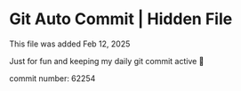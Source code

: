# Git Auto Commit | Hidden File

This file was added Feb 12, 2025

Just for fun and keeping my daily git commit active 🤪

commit number: 62254
